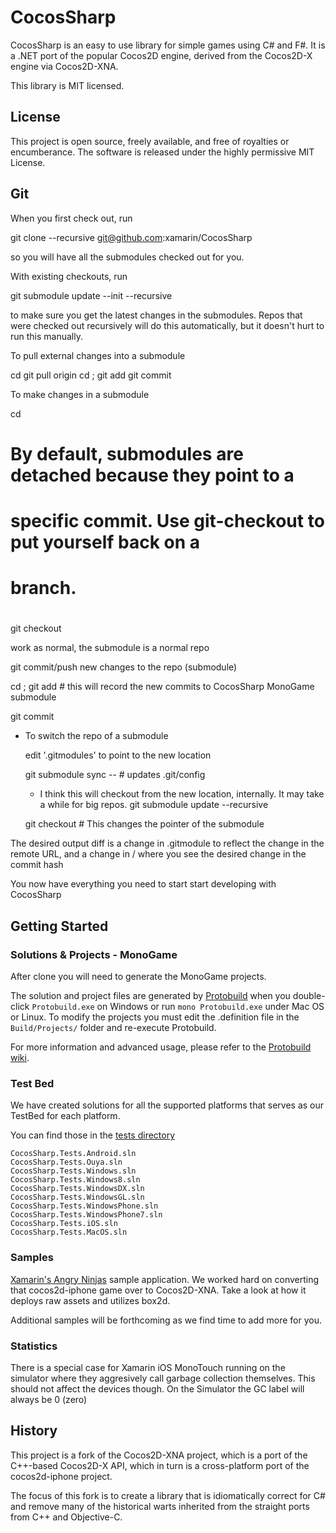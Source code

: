 # CocosSharp

CocosSharp is an easy to use library for simple games using C# and F#.
It is a .NET port of the popular Cocos2D engine, derived from the
Cocos2D-X engine via Cocos2D-XNA.

This library is MIT licensed.

License
-------

This project is open source, freely available, and free of royalties
or encumberance. The software is released under the highly permissive
MIT License.

Git
---

When you first check out, run

   git clone --recursive git@github.com:xamarin/CocosSharp

so you will have all the submodules checked out for you.

With existing checkouts, run

   git submodule update --init --recursive

to make sure you get the latest changes in the submodules. Repos that
were checked out recursively will do this automatically, but it
doesn't hurt to run this manually.

To pull external changes into a submodule

   cd <submodule>
   git pull origin <branch>
   cd <top-level>; git add <submodule>
   git commit

To make changes in a submodule

   cd <submodule>

   # By default, submodules are detached because they point to a
   # specific commit. Use git-checkout to put yourself back on a
   # branch.
   #
   git checkout <branch>

   work as normal, the submodule is a normal repo

   git commit/push new changes to the repo (submodule)

   cd <top-level>; git add <submodule> # this will record the new commits to CocosSharp MonoGame submodule

   git commit

* To switch the repo of a submodule

   edit '.gitmodules' to point to the new location

   git submodule sync -- <path of the submodule> # updates .git/config

   * I think this will checkout from the new location, internally. It may take a while for big repos.
   git submodule update --recursive

   git checkout <desired new hash> # This changes the pointer of the submodule

The desired output diff is a change in .gitmodule to reflect the
change in the remote URL, and a change in /<submodule> where you see
the desired change in the commit hash


You now have everything you need to start start developing with
CocosSharp

Getting Started
---------------
### Solutions & Projects - MonoGame

After clone you will need to generate the MonoGame projects.

The solution and project files are generated by [Protobuild](https://github.com/hach-que/Protobuild) when you double-click `Protobuild.exe` on Windows or run `mono Protobuild.exe` under Mac OS or Linux.  To modify the projects you must edit the .definition file in the `Build/Projects/` folder and re-execute Protobuild.

For more information and advanced usage, please refer to the [Protobuild wiki](https://github.com/hach-que/Protobuild/wiki).

### Test Bed

We have created solutions for all the supported platforms that serves
as our TestBed for each platform.

You can find those in the [tests directory](https://github.com/xamarin/CocosSharp/tree/master/tests "Test Bed")

	CocosSharp.Tests.Android.sln	
	CocosSharp.Tests.Ouya.sln	
	CocosSharp.Tests.Windows.sln	
	CocosSharp.Tests.Windows8.sln	
	CocosSharp.Tests.WindowsDX.sln	
	CocosSharp.Tests.WindowsGL.sln	
	CocosSharp.Tests.WindowsPhone.sln	
	CocosSharp.Tests.WindowsPhone7.sln	
	CocosSharp.Tests.iOS.sln
	CocosSharp.Tests.MacOS.sln	

### Samples

[Xamarin's Angry Ninjas](https://github.com/xamarin/AngryNinjas
"Xamarin’s Angry Ninjas") sample application. We worked hard on
converting that cocos2d-iphone game over to Cocos2D-XNA. Take a look
at how it deploys raw assets and utilizes box2d.

Additional samples will be forthcoming as we find time to add more for you. 

### Statistics

There is a special case for Xamarin iOS MonoTouch running on the simulator where they aggresively call garbage collection themselves.  This should not affect the devices though.  On the Simulator the GC label will always be 0 (zero)


History
-------

This project is a fork of the Cocos2D-XNA project, which is a port of
the C++-based Cocos2D-X API, which in turn is a cross-platform port of
the cocos2d-iphone project.  

The focus of this fork is to create a library that is idiomatically
correct for C# and remove many of the historical warts inherited from
the straight ports from C++ and Objective-C.
